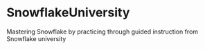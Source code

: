 # SnowflakeUniversity
Mastering Snowflake by practicing through guided instruction from Snowflake university

